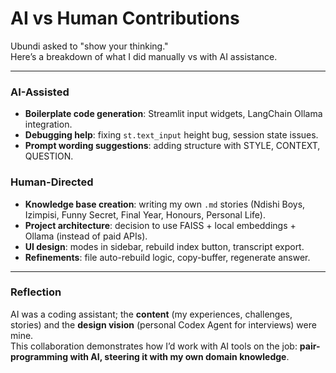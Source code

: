 # AI vs Human Contributions

Ubundi asked to "show your thinking."  
Here’s a breakdown of what I did manually vs with AI assistance.

---

### AI-Assisted
- **Boilerplate code generation**: Streamlit input widgets, LangChain Ollama integration.
- **Debugging help**: fixing `st.text_input` height bug, session state issues.
- **Prompt wording suggestions**: adding structure with STYLE, CONTEXT, QUESTION.

### Human-Directed
- **Knowledge base creation**: writing my own `.md` stories (Ndishi Boys, Izimpisi, Funny Secret, Final Year, Honours, Personal Life).
- **Project architecture**: decision to use FAISS + local embeddings + Ollama (instead of paid APIs).
- **UI design**: modes in sidebar, rebuild index button, transcript export.
- **Refinements**: file auto-rebuild logic, copy-buffer, regenerate answer.

---

### Reflection
AI was a coding assistant; the **content** (my experiences, challenges, stories) and the **design vision** (personal Codex Agent for interviews) were mine.  
This collaboration demonstrates how I’d work with AI tools on the job: **pair-programming with AI, steering it with my own domain knowledge**.
